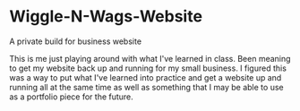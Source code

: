 # Wiggle-N-Wags-Website
A private build for business website

This is me just playing around with what I've learned in class.  Been meaning to get my website back up and running for my small business.  I figured
this was a way to put what I've learned into practice and get a website up and running all at the same time as well as something that I may be able to 
use as a portfolio piece for the future.
